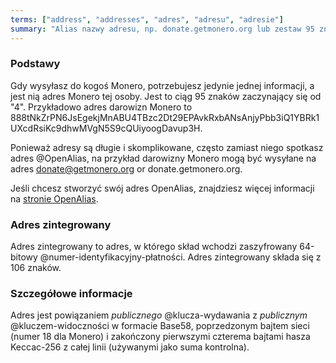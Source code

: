 ```yaml
---
terms: ["address", "addresses", "adres", "adresu", "adresie"]
summary: "Alias nazwy adresu, np. donate.getmonero.org lub zestaw 95 znaków zaczynający się od 4"
---
```


### Podstawy

Gdy wysyłasz do kogoś Monero, potrzebujesz jedynie jednej informacji, a jest nią adres Monero tej osoby. Jest to ciąg 95 znaków zaczynający się od "4". Przykładowo adres darowizn Monero to <span class="long-term">888tNkZrPN6JsEgekjMnABU4TBzc2Dt29EPAvkRxbANsAnjyPbb3iQ1YBRk1UXcdRsiKc9dhwMVgN5S9cQUiyoogDavup3H</span>.

Ponieważ adresy są długie i skomplikowane, często zamiast niego spotkasz adres @OpenAlias, na przykład darowizny Monero mogą być wysyłane na adres <span class="long-term">donate@getmonero.org</span> or <span class="long-term">donate.getmonero.org</span>.

Jeśli chcesz stworzyć swój adres OpenAlias, znajdziesz więcej informacji na [stronie OpenAlias](/knowledge-base/openalias).

### Adres zintegrowany

Adres zintegrowany to adres, w którego skład wchodzi zaszyfrowany 64-bitowy @numer-identyfikacyjny-płatności. Adres zintegrowany składa się z 106 znaków.

### Szczegółowe informacje

Adres jest powiązaniem *publicznego* @klucza-wydawania z *publicznym* @kluczem-widoczności w formacie Base58, poprzedzonym bajtem sieci (numer 18 dla Monero) i zakończony pierwszymi czterema bajtami hasza Keccac-256 z całej linii (używanymi jako suma kontrolna).
